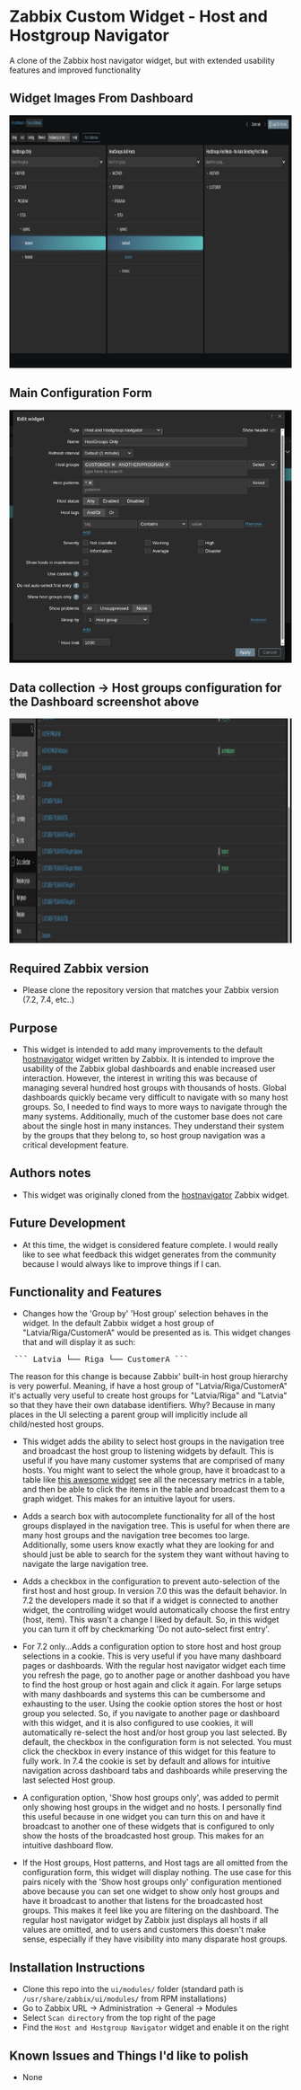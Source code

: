 # Zabbix Custom Widget - Host and Hostgroup Navigator
A clone of the Zabbix host navigator widget, but with extended usability features and improved functionality

## Widget Images From Dashboard

<img src="screenshots/Dashboard.png" width="750" height="450" />

## Main Configuration Form

<img src="screenshots/Configuration.png" width="525" height="450" />

## Data collection -> Host groups configuration for the Dashboard screenshot above

<img src="screenshots/DataCollection_HostGroups.png" width="900" height="400" />


## Required Zabbix version

 - Please clone the repository version that matches your Zabbix version (7.2, 7.4, etc..)

## Purpose

- This widget is intended to add many improvements to the default [hostnavigator](https://www.zabbix.com/documentation/current/en/manual/web_interface/frontend_sections/dashboards/widgets/host_navigator) widget written by Zabbix. It is intended to improve the usability of the Zabbix global dashboards and enable increased user interaction. However, the interest in writing this was because of managing several hundred host groups with thousands of hosts. Global dashboards quickly became very difficult to navigate with so many host groups. So, I needed to find ways to more ways to navigate through the many systems. Additionally, much of the customer base does not care about the single host in many instances. They understand their system by the groups that they belong to, so host group navigation was a critical development feature.

## Authors notes

- This widget was originally cloned from the [hostnavigator](https://www.zabbix.com/documentation/current/en/manual/web_interface/frontend_sections/dashboards/widgets/host_navigator) Zabbix widget.

## Future Development

- At this time, the widget is considered feature complete. I would really like to see what feedback this widget generates from the community because I would always like to improve things if I can.

## Functionality and Features

 - Changes how the 'Group by' 'Host group' selection behaves in the widget. In the default Zabbix widget a host group of "Latvia/Riga/CustomerA" would be presented as is. This widget changes that and will display it as such:

<pre> ``` Latvia └── Riga └── CustomerA ``` </pre>

The reason for this change is because Zabbix' built-in host group hierarchy is very powerful. Meaning, if have a host group of "Latvia/Riga/CustomerA" it's actually very useful to create host groups for "Latvia/Riga" and "Latvia" so that they have their own database identifiers. Why? Because in many places in the UI selecting a parent group will implicitly include all child/nested host groups. 

- This widget adds the ability to select host groups in the navigation tree and broadcast the host group to listening widgets by default. This is useful if you have many customer systems that are comprised of many hosts. You might want to select the whole group, have it broadcast to a table like [this awesome widget](https://github.com/gryan337/zabbix-widgets-table) see all the necessary metrics in a table, and then be able to click the items in the table and broadcast them to a graph widget. This makes for an intuitive layout for users.

- Adds a search box with autocomplete functionality for all of the host groups displayed in the navigation tree. This is useful for when there are many host groups and the navigation tree becomes too large. Additionally, some users know exactly what they are looking for and should just be able to search for the system they want without having to navigate the large navigation tree.

- Adds a checkbox in the configuration to prevent auto-selection of the first host and host group. In version 7.0 this was the default behavior. In 7.2 the developers made it so that if a widget is connected to another widget, the controlling widget would automatically choose the first entry (host, item). This wasn't a change I liked by default. So, in this widget you can turn it off by checkmarking 'Do not auto-select first entry'.

- For 7.2 only...Adds a configuration option to store host and host group selections in a cookie. This is very useful if you have many dashboard pages or dashboards. With the regular host navigator widget each time you refresh the page, go to another page or another dashboad you have to find the host group or host again and click it again. For large setups with many dashboards and systems this can be cumbersome and exhausting to the user. Using the cookie option stores the host or host group you selected. So, if you navigate to another page or dashboard with this widget, and it is also configured to use cookies, it will automatically re-select the host and/or host group you last selected. By default, the checkbox in the configuration form is not selected. You must click the checkbox in every instance of this widget for this feature to fully work. In 7.4 the cookie is set by default and allows for intuitive navigation across dashboard tabs and dashboards while preserving the last selected Host group.

- A configuration option, 'Show host groups only', was added to permit only showing host groups in the widget and no hosts. I personally find this useful because in one widget you can turn this on and have it broadcast to another one of these widgets that is configured to only show the hosts of the broadcasted host group. This makes for an intuitive dashboard flow.

- If the Host groups, Host patterns, and Host tags are all omitted from the configuration form, this widget will display nothing. The use case for this pairs nicely with the 'Show host groups only' configuration mentioned above because you can set one widget to show only host groups and have it broadcast to another that listens for the broadcasted host groups. This makes it feel like you are filtering on the dashboard. The regular host navigator widget by Zabbix just displays all hosts if all values are omitted, and to users and customers this doesn't make sense, especially if they have visibility into many disparate host groups.


## Installation Instructions

 - Clone this repo into the `ui/modules/` folder (standard path is `/usr/share/zabbix/ui/modules/` from RPM installations)
 - Go to Zabbix URL -> Administration -> General -> Modules
 - Select `Scan directory` from the top right of the page
 - Find the `Host and Hostgroup Navigator` widget and enable it on the right

## Known Issues and Things I'd like to polish

- None
